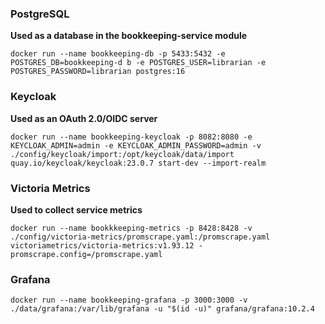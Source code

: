 ### PostgreSQL

**Used as a database in the bookkeeping-service module** 

```shell
docker run --name bookkeeping-db -p 5433:5432 -e POSTGRES_DB=bookkeeping-d b -e POSTGRES_USER=librarian -e POSTGRES_PASSWORD=librarian postgres:16
```

### Keycloak

**Used as an OAuth 2.0/OIDC server**

```shell
docker run --name bookkeeping-keycloak -p 8082:8080 -e KEYCLOAK_ADMIN=admin -e KEYCLOAK_ADMIN_PASSWORD=admin -v ./config/keycloak/import:/opt/keycloak/data/import quay.io/keycloak/keycloak:23.0.7 start-dev --import-realm
```

### Victoria Metrics

**Used to collect service metrics**

```shell
docker run --name bookkkeeping-metrics -p 8428:8428 -v ./config/victoria-metrics/promscrape.yaml:/promscrape.yaml victoriametrics/victoria-metrics:v1.93.12 -promscrape.config=/promscrape.yaml
```

### Grafana

```shell
docker run --name bookkeeping-grafana -p 3000:3000 -v ./data/grafana:/var/lib/grafana -u "$(id -u)" grafana/grafana:10.2.4
```